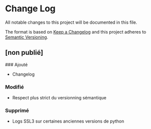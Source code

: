 # Change Log
All notable changes to this project will be documented in this file.

The format is based on [Keep a Changelog](http://keepachangelog.com/)
and this project adheres to [Semantic Versioning](http://semver.org/).

## [non publié]

### Ajouté
- Changelog

### Modifié
- Respect plus strict du versionning sémantique

### Supprimé
- Logs SSL3 sur certaines anciennes versions de python

